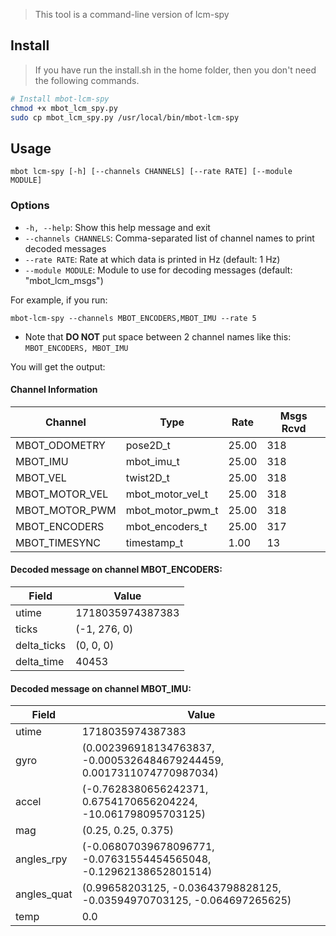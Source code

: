 > This tool is a command-line version of lcm-spy

## Install
> If you have run the install.sh in the home folder, then you don't need the following commands.

```bash
# Install mbot-lcm-spy
chmod +x mbot_lcm_spy.py
sudo cp mbot_lcm_spy.py /usr/local/bin/mbot-lcm-spy
```

## Usage
```shell
mbot lcm-spy [-h] [--channels CHANNELS] [--rate RATE] [--module MODULE]
```

### Options
- `-h, --help`: Show this help message and exit
- `--channels CHANNELS`: Comma-separated list of channel names to print decoded messages
- `--rate RATE`: Rate at which data is printed in Hz (default: 1 Hz)
- `--module MODULE`: Module to use for decoding messages (default: "mbot_lcm_msgs")

For example, if you run:

```shell
mbot-lcm-spy --channels MBOT_ENCODERS,MBOT_IMU --rate 5
```
- Note that **DO NOT** put space between 2 channel names like this: `MBOT_ENCODERS, MBOT_IMU`

You will get the output:


#### Channel Information

| Channel          | Type                | Rate  | Msgs Rcvd |
| ---------------- | ------------------- | ----- | --------- |
| MBOT\_ODOMETRY   | pose2D\_t           | 25.00 | 318       |
| MBOT\_IMU        | mbot\_imu\_t        | 25.00 | 318       |
| MBOT\_VEL        | twist2D\_t          | 25.00 | 318       |
| MBOT\_MOTOR\_VEL | mbot\_motor\_vel\_t | 25.00 | 318       |
| MBOT\_MOTOR\_PWM | mbot\_motor\_pwm\_t | 25.00 | 318       |
| MBOT\_ENCODERS   | mbot\_encoders\_t   | 25.00 | 317       |
| MBOT\_TIMESYNC   | timestamp\_t        | 1.00  | 13        |

#### Decoded message on channel MBOT\_ENCODERS:

| Field        | Value            |
| ------------ | ---------------- |
| utime        | 1718035974387383 |
| ticks        | (-1, 276, 0)     |
| delta\_ticks | (0, 0, 0)        |
| delta\_time  | 40453            |

#### Decoded message on channel MBOT\_IMU:

| Field        | Value                               |
| ------------ | ------------------------------------- |
| utime        | 1718035974387383               |
| gyro         | (0.002396918134763837, -0.0005326484679244459, 0.0017311074770987034)  |
| accel        | (-0.7628380656242371, 0.6754170656204224, -10.061798095703125) |
| mag          | (0.25, 0.25, 0.375) |
| angles\_rpy  | (-0.06807039678096771, -0.07631554454565048, -0.12962138652801514)     |
| angles\_quat | (0.99658203125, -0.03643798828125, -0.03594970703125, -0.064697265625) |
| temp         | 0.0                                  |
